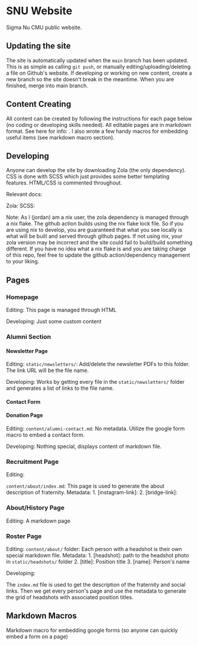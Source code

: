# SNU Website

Sigma Nu CMU public website.

## Updating the site

The site is automatically updated when the `main` branch has been updated. This is as simple as calling `git push`, or manually editing/uploading/deleting a file on Github's website. If developing or working on new content, create a new branch so the site doesn't break in the meantime. When you are finished, merge into main branch.

## Content Creating

All content can be created by following the instructions for each page below (no coding or developing skills needed). All editable pages are in markdown format. See here for info: . I also wrote a few handy macros for embedding useful items (see markdown macro section).

## Developing

Anyone can develop the site by downloading Zola (the only dependency). CSS is done with SCSS which just provides some better templating features. HTML/CSS is commented throughout.

Relevant docs:

Zola:
SCSS: 

Note: As I (jordan) am a nix user, the zola dependency is managed through a nix flake. The github action builds using the nix flake lock file. So if you are using nix to develop, you are guaranteed that what you see locally is what will be built and served through github pages. If not using nix, your zola version may be incorrect and the site could fail to build/build something different. If you have no idea what a nix flake is and you are taking charge of this repo, feel free to update the github action/dependency management to your liking.


## Pages

### Homepage

Editing: This page is managed through HTML

Developing: Just some custom content

### Alumni Section



#### Newsletter Page


Editing: `static/newsletters/`: Add/delete the newsletter PDFs to this folder. The link URL will be the file name.

Developing: Works by getting every file in the `static/newsletters/` folder and generates a list of links to the file name.

#### Contact Form

#### Donation Page

Editing: `content/alumni-contact.md`: No metadata. Utilize the google form macro to embed a contact form.

Developing: Nothing special, displays content of markdown file.

### Recruitment Page

Editing:

`content/about/index.md`: This page is used to generate the about description of fraternity. Metadata:
    1. [instagram-link]: 
    2. [bridge-link]: 

### About/History Page

Editing: A markdown page


### Roster Page


Editing:
`content/about/` folder: Each person with a headshot is their own special markdown file. Metadata:
    1. [headshot]: path to the headshot photo in `static/headshots/` folder
    2. [title]: Position title
    3. [name]: Person's name


Developing:

The `index.md` file is used to get the description of the fraternity and social links. Then we get every person's page and use the metadata to generate the grid of headshots with associated position titles.

## Markdown Macros

Markdown macro for embedding google forms (so anyone can quickly embed a form on a page)


